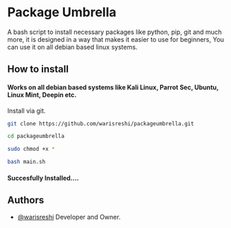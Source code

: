 
# Package Umbrella
A bash script to install necessary packages like python, pip, git and much more, it is designed in a way that makes it easier to use for beginners, You can use it on all debian based linux systems.


## How to install

#### Works on all debian based systems like Kali Linux, Parrot Sec, Ubuntu, Linux Mint, Deepin etc.

Install via git.

```bash
git clone https://github.com/warisreshi/packageumbrella.git
```
```bash
cd packageumbrella
```
```bash
sudo chmod +x *
```
```bash
bash main.sh
```
#### Succesfully Installed....
## Authors

- [@warisreshi](https://www.github.com/warisreshi) Developer and Owner.


